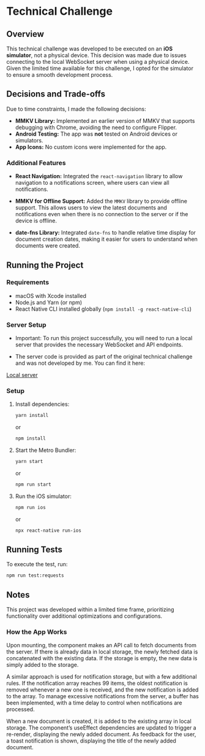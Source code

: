 # Technical Challenge

## Overview

This technical challenge was developed to be executed on an **iOS simulator**, not a physical device. This decision was made due to issues connecting to the local WebSocket server when using a physical device. Given the limited time available for this challenge, I opted for the simulator to ensure a smooth development process.

## Decisions and Trade-offs

Due to time constraints, I made the following decisions:

- **MMKV Library:** Implemented an earlier version of MMKV that supports debugging with Chrome, avoiding the need to configure Flipper.
- **Android Testing:** The app was **not** tested on Android devices or simulators.
- **App Icons:** No custom icons were implemented for the app.

### **Additional Features**

- **React Navigation:** Integrated the `react-navigation` library to allow navigation to a notifications screen, where users can view all notifications.
- **MMKV for Offline Support:** Added the `MMKV` library to provide offline support. This allows users to view the latest documents and notifications even when there is no connection to the server or if the device is offline.

- **date-fns Library:** Integrated `date-fns` to handle relative time display for document creation dates, making it easier for users to understand when documents were created.

## Running the Project

### **Requirements**

- macOS with Xcode installed
- Node.js and Yarn (or npm)
- React Native CLI installed globally (`npm install -g react-native-cli`)

### **Server Setup**

- Important: To run this project successfully, you will need to run a local server that provides the necessary WebSocket and API endpoints.

- The server code is provided as part of the original technical challenge and was not developed by me. You can find it here:

[Local server](https://github.com/DamianIanni/Challange_server)

### **Setup**

1. Install dependencies:

   ```sh
   yarn install
   ```

   or

   ```sh
   npm install
   ```

2. Start the Metro Bundler:

   ```sh
   yarn start
   ```

   or

   ```sh
   npm run start
   ```

3. Run the iOS simulator:
   ```sh
   npm run ios
   ```
   or
   ```sh
   npx react-native run-ios
   ```

## Running Tests

To execute the test, run:

```sh
npm run test:requests
```

## Notes

This project was developed within a limited time frame, prioritizing functionality over additional optimizations and configurations.

### **How the App Works**

Upon mounting, the component makes an API call to fetch documents from the server. If there is already data in local storage, the newly fetched data is concatenated with the existing data. If the storage is empty, the new data is simply added to the storage.

A similar approach is used for notification storage, but with a few additional rules. If the notification array reaches 99 items, the oldest notification is removed whenever a new one is received, and the new notification is added to the array. To manage excessive notifications from the server, a buffer has been implemented, with a time delay to control when notifications are processed.

When a new document is created, it is added to the existing array in local storage. The component’s useEffect dependencies are updated to trigger a re-render, displaying the newly added document. As feedback for the user, a toast notification is shown, displaying the title of the newly added document.
